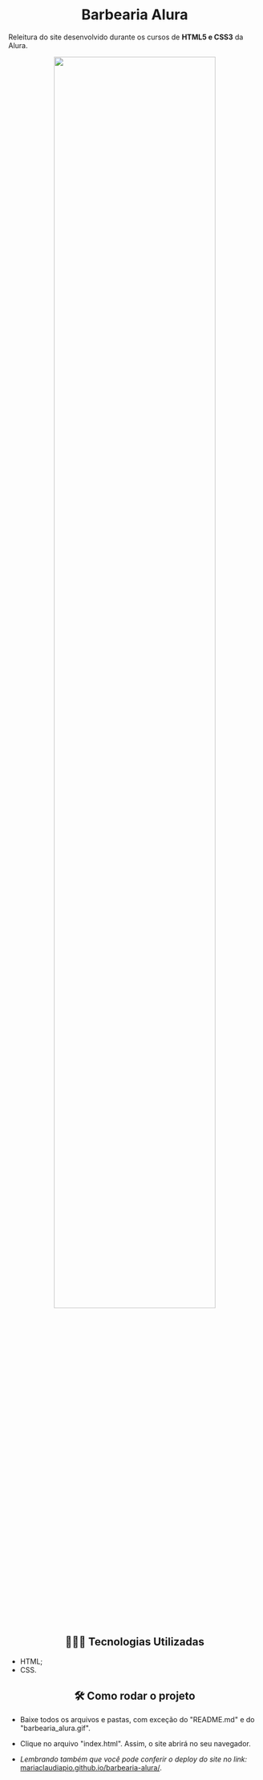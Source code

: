 <h1 align="center"> Barbearia Alura </h1>



Releitura do site desenvolvido durante os cursos de **HTML5 e CSS3** da Alura. 

<p align="center">
 <img width="80%" src="barbearia_alura.gif">
</p>







<h2 align="center">👩🏽‍💻 Tecnologias Utilizadas</h2>   

* HTML;
* CSS.

<h2 align="center">🛠️ Como rodar o projeto</h2> 

* Baixe todos os arquivos e pastas, com exceção do "README.md" e do "barbearia_alura.gif".

* Clique no arquivo "index.html". Assim, o site abrirá no seu navegador.

* *Lembrando também que você pode conferir o deploy do site no link:* [mariaclaudiapio.github.io/barbearia-alura/](https://mariaclaudiapio.github.io/barbearia-alura/). 

  





 
